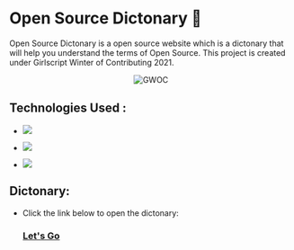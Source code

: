 # Open Source Dictonary 📙
    
Open Source Dictonary is a open source website which is a dictonary that will help you understand the terms of Open Source. This project is created under Girlscript Winter of Contributing 2021.
<br>

<p align="center">
  <img src="https://gwoc.girlscript.tech/assets/home.png" alt="GWOC"/>
</p>

## Technologies Used :

- ![](https://img.shields.io/badge/HTML5-E34F26?style=for-the-badge&logo=html5&logoColor=white)

- ![](https://img.shields.io/badge/CSS3-1572B6?style=for-the-badge&logo=css3&logoColor=white)

- ![](https://img.shields.io/badge/Markdown-323330?style=for-the-badge&logo=markdown&logoColor=white)

## Dictonary:

- Click the link below to open the dictonary:

  ### [Let's Go](https://mayankkuthar.github.io/Open-Source-Dictonary/)